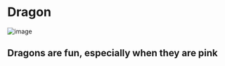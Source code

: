# Dragon
![image](https://github.com/kassyoveson/skills-communicate-using-markdown/assets/132957397/4cfa0d53-d78d-4fab-ad9f-d92f7d6223a5)
## Dragons are fun, especially when they are pink
